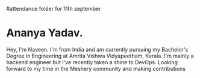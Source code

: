 #attendance folder for 11th september

Ananya Yadav.
=======

Hey, I'm Naveen. I'm from India and am currently pursuing my Bachelor's Degree in Engineering at Amrita Vishwa Vidyapeetham, Kerala. I'm mainly a backend engineer but I've recently taken a shine to DevOps.
Looking forward to my time in the Meshery community and making contributions
